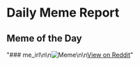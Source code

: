 # Daily Meme Report

## Meme of the Day
"### me_irl\n\n![Meme](https://i.redd.it/m8ihr5vq0dgf1.png)\n\n[View on Reddit](https://redd.it/1mepze0)"
